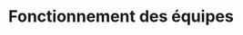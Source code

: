---
title: "Fonctionnement des équipes"
layout: post
lang: fr
lang-ref: 108-team
section: 1
category: 
  - projects
hero:
  image:
    src: 1.8-tx-heading.jpg
    alt: Une photo de 5 avions synchronisés volant dans une courbe.
  standards:
    - empower-staff
    - collaboration
    - open-work
blocks:
  - "La pipeline des caractéristiques du Nuage de talents : En équipe, nous avons utilisé une boucle de rétroaction de renforcement en cinq étapes afin de développer et d’adapter les différentes caractéristiques de la plateforme."
  - type: graphic
    size: 100
    src: 1.8-fr-operations.png
    alt: "Un graphique qui représente l’approche des opérations de l’équipe du Nuage de talents. La première section est l’atelier sur les politiques, qui a pour rôle de faire des recherches sur des problèmes complexes et prometteurs, d’élaborer des théories, de formuler des hypothèses pour les expériences, d’assurer la conformité aux politiques, d’analyser les constatations, de fournir des présentations, de donner des conseils sur les constatations et de voir l’ensemble du système afin de trouver le meilleur chemin. Les classifications de cette équipe sont EC. Les compétences utilisées par cette équipe sont la recherche, l’analyse, la pensée systémique, la pensée stratégique, la rédaction et la présentation. La deuxième section est l’équipe de conception de l’EU, qui a pour rôle de traduire les exigences opérationnelles en solutions numériques potentielles pour les essais, la réalisation de recherches, la collecte de données, l’utilisation d’aperçus pour concevoir efficacement la disposition, le contenu et les fonctionnalités de la plateforme d’une manière qui répond aux besoins des utilisateurs gouvernementaux et candidats, en faisant la promotion de nos utilisateurs, en améliorant les normes d’accessibilité et en réduisant les préjugés lors de l’embauche. Les classifications de cette équipe sont CS (EU). Les compétences utilisées par cette équipe sont les méthodes de recherche, l’analyse des données, le prototypage, les essais de convivialité, les outils de conception et la communication. La troisième section est l’équipe de développement d’interface utilisateur, qui a pour rôle de faire le pont entre la conception et le développement en mettant en évidence les améliorations et/ou les pièges possibles de l’interface, en veillant à ce que les conceptions soient codées en interfaces responsables, accessibles et cohérentes, en vérifiant que les interfaces fonctionnent sur les navigateurs et les appareils acceptés et en développant et en maintenant la bibliothèque de composants du produit pour un développement d’interface rapide et facile. Les classifications de cette équipe sont CS (Programmation). Les compétences utilisées par cette équipe sont les langages du Web (HTML, CSS, JavaScript), la pensée critique, la conception réactive, la programmation Web accessible, la communication. La quatrième section est l’équipe de développement d’arrière-plan, qui a pour rôle de travailler avec les concepteurs et les développeurs d’interface pour transformer les prototypes et les composantes d’interface en solutions de travail, d’appuyer la planification à long terme en fournissant des conseils techniques et des estimations de temps pour le développement de nouvelles fonctionnalités, et de veiller à ce que le site talent.canada.ca fonctionne comme prévu. Les classifications de cette équipe sont CS (Programmation). Les compétences utilisées par cette équipe sont PHP, la cybersécurité, Azure, Git, la pensée critique, les tests automatisés. La cinquième et dernière section est l’équipe de la conciergerie des RH et de la coordination de projet, qui a le rôle de travailler avec les ministères partenaires pour faire avancer les processus d’embauche par la plateforme expérimentale, de mobiliser les utilisateurs (conseillers en RH, gestionnaires et candidats), d’observer et d’analyser les interactions, de reconnaître des tendances dans les constatations et de recommander des options et des domaines nécessitant une enquête plus approfondie aux équipes de politiques et de conception. Les classifications de cette équipe sont AS et EC. Les compétences utilisées par cette équipe sont la coordination de projets, les services à la clientèle, l’observation, l’analyse, la psychologie industrielle, la psychologie comportementale, et le développement de cadres et d’outils. Le graphique indique que les équipes agissent en boucle, en commençant par l’atelier sur les politiques par l’intermédiaire du concierge des RH et de l’équipe de coordination de projet, qui transmet ensuite ses résultats de recherche et ses idées à l’atelier sur les politiques pour recommencer le processus."
  - type: title
    label: Pourquoi une équipe multidisciplinaire est-elle essentielle à la mission?
  - Pour construire un produit numérique moderne, vous avez besoin de l’appui de personnes avec de nombreux et différents ensembles de compétences, qui, au gouvernement, sont classés comme appartenant à différents groupes professionnels. En même temps, vous n’avez pas le temps de trouver des personnes à l’externe et de les encadrer dans le contexte spécifique de votre produit. Trop de choses dépendent des détails de ce que vous construisez pour que des experts externes qui ne disposent pas d’une connaissance intime du produit puissent y contribuer de manière significative. (À ne pas confondre avec la mobilisation des utilisateurs, qui est un effort constant de sensibilisation et de mobilisation.) Cela signifie que pour construire un produit de haute qualité et dans les délais impartis, votre équipe doit être dotée de cette expertise.
  - Dans la pratique, notre équipe jongle constamment avec les idées et le travail entre politique, fonctionnement du projet, conception, développement et services à la clientèle. Les concepteurs se concertent périodiquement avec l’équipe stratégique afin de veiller à ce que ce qu’ils proposent fonctionne du point de vue des politiques. Les opérations liées aux projets doivent se concerter périodiquement avec les développeurs pour obtenir des détails sur les nouvelles fonctionnalités qui seront disponibles. Notre cycle de développement du produit est une boucle constante qui passe entre les mains de plusieurs groupes professionnels. Il s’agit d’une collaboration quotidienne, qui nécessite les ressources spécialisées de différents groupes professionnels travaillant ensemble dans un cycle continu de rétroaction de création et d’itération.
  - Cette collaboration multidisciplinaire entre les membres de l’équipe est au cœur de ce que nous faisons et nous en bénéficions constamment. Pour que les choses continuent à évoluer à un rythme suffisamment rapide pour qu’un produit conserve sa pertinence dans un monde en constante évolution, nous pensons que c’est la seule façon de fonctionner (du moins pour ces types de produits basés sur les services où conception, développement et tests utilisateur entrent en jeu). Essentiellement, la structure de l’équipe permet à la fois au responsable du produit (qui décide de ce qui doit être construit) et à l’équipe du produit (qui réalise le construit à proprement dit) de fonctionner dans le cadre de la même équipe, améliorant ainsi le flux pour une itération rapide et novatrice du produit.
  - Bien que le gouvernement du Canada ait publié un bulletin à l’intention des responsables des ressources humaines confirmant que les politiques ne constituent pas un empêchement à des équipes multidisciplinaires, dans la pratique, il demeure difficile de regrouper ce genre d’équipes, surtout dans le cas d’unités plus petites. Cela est particulièrement vrai dans les cas où un modèle d’équipe hautement efficace exigerait une supervision à classification croisée. Dans une structure hiérarchisée comme celle d’un gouvernemental traditionnel, cela serait rarement nécessaire. Mais cette structure n’a rien d’exceptionnel dans les équipes agiles multifonctionnelles du secteur privé en raison de la nature du travail, ce qui exige que les concepteurs, les développeurs, les anthropologues et les services clients travaillent ensemble pour livrer un produit. Quand les gouvernements veulent construire ainsi, en appliquant des méthodes agiles, cela signifie que des équipes comme celle-ci seront de plus en plus nécessaires. Grâce à un travail minutieux de classification et au recours souple à des conventions à caractère provisoire « à durée déterminée », Nuage de talents a permis de mettre cela en place, mais il n’est pas garanti que d’autres équipes pourront faire de même.
  - type: title
    label: Ce que nous voulons dire par « agile » 
  - Affirmer qu’une équipe utilise « agile » dans le gouvernement ajoute à la controverse en raison de la multitude des interprétations que donnent les équipes et les dirigeants à ce mot. Alors que sa soudaine popularité est évidente (à la limite de l’omniprésence), peu s’entendent sur une définition concrète, ou minimalement commune, qui légitimerait son usage dans la pratique. Néanmoins, nous partageons certains des concepts d’« agile » que nous employons au cours de notre cycle de sprints de deux semaines.
  - (Pour une vue réelle de cela, veuillez consulter notre code et contenu sur GitHub.)
  - type: subtitle
    label: Points de récit
  - Comme c’est souvent le cas dans les construits agiles, nous utilisons des points de récit pour parler de la difficulté ou de la complexité de quelque chose pour l’équipe de développement. Avant de décider de travailler sur une tâche précise, les développeurs estiment le nombre des points de récits qu’il faudra pour terminer; peu importe qu’un point de récit prenne habituellement une heure du temps d’un développeur ou toute une journée. Ce qui est important, c’est que le point de récit devienne un moyen utile de communiquer au reste de l’équipe à quel point quelque chose sera complexe (et peut-être long) à implémenter.
  - Par exemple, nous avons examiné une fonctionnalité qui interrompt une personne qui remplit une demande d’emploi lorsque la date limite pour la soumettre est échue. Sans cette interruption, vous risquez de perdre du temps à remplir une demande, mais lorsque vous cliquez sur le bouton Envoyer, un message d’erreur indiquant que la date limite de soumission est échue s’affiche. Il s’agit d’une caractéristique souhaitable, même si ce n’est qu’une infime fraction des utilisateurs qui en bénéficierait. Les développeurs ont estimé cela à 8 points de récit. Dans un sprint intense, nous ne pouvons accomplir que trois tâches de cette complexité. Et étant donné que si peu d’utilisateurs bénéficiaient de cette fonctionnalité, l’équipe a pu argumenter que ce n’était pas la peine de la construire. Le temps des développeurs a plutôt été consacré à l’implémentation de fonctionnalités de plus grande valeur qui bénéficieraient à un plus grand nombre d’utilisateurs. Mais si le « coût » de cela avait été d’un ou de deux points de récit, nous aurions pu faire un autre choix.
  - type: subtitle
    label: Réunion informelle quotidienne
  - "Pour notre équipe virtuelle, la réunion informelle quotidienne est devenue centrale dans notre façon de travailler. Chaque jour à 11 h, l’équipe de développement et les concepteurs se joignent dans le cadre d’un appel sur Zoom et décrivent succinctement :"
  - type: list
    style: unordered
    items:
      - Ce sur quoi ils ont travaillé depuis la veille (nommant le problème ou le prototype sur lequel ils travaillent est généralement suffisant).
      - Ce sur quoi ils travailleront ce jour-là.
      - Les blocages qui pourraient survenir.
  - Nous avons réussi à tenir ces réunions informelles en moins de 15 minutes, même avec plus de neuf personnes. Lorsqu’une réunion informelle donne lieu à des discussions, nous pouvons généralement demander aux gens de rester en ligne après la réunion, de sorte de conclure leurs échanges et de passer à autre chose. L’idée de tenir des réunions informelles est géniale, car elles permettent de veiller à ce que tout le monde travaille sur les bonnes choses. La présence des concepteurs permet aussi d’augmenter l’interaction entre eux et les développeurs; voilà un aspect que nous avons tenté d’améliorer.
  - "Alors que de nombreuses personnes travaillent de la maison, une réunion informelle est parfois la seule interaction directe que vous aurez avec d’autres êtres humains au cours de la journée de travail. Le format de la réunion informelle est simple : chacun raconte brièvement ce sur quoi il a travaillé depuis la réunion précédente, ce sur quoi il compte travailler jusqu’à la réunion suivante et sur les blocages (s’il y en a) qui l’empêcherait de progresser. Cela contribue également à augmenter les interactions humaines en permettant à l’équipe de signaler quand deux personnes devraient discuter de leur travail. Il faut toujours trouver le juste milieu entre la participation de tous à ce qui se fait et le temps nécessaire pour que chacun se concentre sur son propre travail."
  - type: subtitle
    label: Revue de sprint
  - À la fin de chaque sprint de 2 semaines, l’équipe de développement dirige une séance de démonstration où elle montre ce qu’elle a accompli. Cependant, comme nous ne construisons pas vraiment pour un client en particulier, au début d’un sprint, nous n’insistons pas trop sur ce que nous engageons à faire. Au lieu de cela, les développeurs travaillent d’arrache-pied à faire avancer les choses autant qu’ils le peuvent. Si quelque chose n’est pas terminé, il est possible de la tenir en réserve pour la prochaine revue de sprint. Sauf circonstances particulières, les développeurs n’ont pas à faire des heures supplémentaires pour terminer des tâches.
  - Pour que tous soient sur un pied d’égalité, ce n’était donc pas toujours aux développeurs de présenter leur travail et ils pouvaient ainsi se mettre au parfum de ce que le reste de l’équipe faisait; nous avons commencé en faisant une revue de sprint de l’« équipe stratégique » toutes les deux semaines en alternance avec la revue de sprint des développeurs. (À des fins d’information, l’« équipe stratégique » est le volet recherche, politique et interaction avec la clientèle de Nuage de talents, qui utilise un tableau Trello pour suivre le travail, et a tendance à avoir des échéanciers et des pressions différents de ceux de l’équipe du développement.) Nous sommes encore en train d’itérer le format exact de la revue de sprint de l’équipe stratégique, mais l’objectif est de donner à chacun une idée des questions épineuses auxquelles l’équipe stratégique a dû faire face récemment et de rappeler à tout le monde que nous nous dirigeons vers une vision à plus long terme. Habituellement, nous tentons de choisir un ou deux artéfacts que l’équipe a achevés ou sur lesquels elle a accompli d’importants progrès et de faire en sorte que la personne qui a travaillé dessus les présente à tout le monde. Par exemple, des prototypes de conception, des présentations (dossiers), des recherches, des rapports ou d’autres travaux théoriques compliqués comme notre dixième version du cadre des compétences au cœur du modèle de recrutement.
  - type: title
    label: Direction d’une équipe virtuelle
  - L’équipe Nuage de talents est une équipe virtuelle depuis 2017, dont les membres sont répartis dans différentes villes canadiennes, dont Halifax, Toronto, Montréal et Edmonton. Cela signifie également que les membres de l’équipe du bureau principal à Ottawa ont toujours pu travailler à domicile à leur discrétion, y compris notre Liaison avec les communautés autochtones, qui travaille à mi-temps depuis sa communauté plus au nord.
  - En mars 2020, alors que les bureaux ont été fermés et que les gouvernements du monde entier se dépêchaient de s’adapter à la nouvelle réalité avec la COVID-19, les membres de notre équipe ont emporté leur ordinateur chez eux un vendredi et travaillent depuis ce temps à domicile. Chacun a pu continuer son travail sans interruption (à l’exception peut-être de ceux avec des enfants qui ne pouvaient pas aller à l’école, faisant du grabuge en arrière-plan).
  - C’est intéressant, car dans les faits, le travail des équipes virtuelles est devenu plus facile, puisque l’on n’avait plus à rassembler autant de gens dans un même endroit. Avec seulement une ou deux personnes en dehors du bureau, il est facile de maintenir le cap sur les pratiques centrées sur le bureau comme option par défaut, tandis que les gens dans les régions travaillent aux marges et s’ajustent comme ils le peuvent (une habitude que notre équipe a passé beaucoup de temps à tenter consciencieusement de casser). Mais quand plus de la moitié des membres de l’équipe travaillent à distance, on n’a tout simplement pas le choix.
  - Les outils numériques deviennent hyperimportants quand on travaille au sein d’une équipe dispersée géographiquement. Dans le cas de nos développeurs, c’est GitHub qui leur a permis de collaborer sur des sprints de développement de codes et de plans. Quant à nos concepteurs, ils ont utilisé Adobe Creative Cloud pour construire et partager des conceptions, tandis que tout le monde a collaboré sur des documents à l’aide de Google Drive.
  - Mais le plus important, c’est une application de messagerie fiable, parce qu’elle devient le principal mode de communication et pôle d’échanges culturels pour l’ensemble de l’équipe. Le partage de photos, d’hyperliens et des pensées au petit bonheur la chance remplace les conversations devant la machine à café. Un émoji remplace l’esquisse d’un sourire aux lèvres de vos collègues.
  - type: graphic
    size: 80
    src: 1.8-en-slack-1.jpg
    alt: "Une capture d’écran montrant un exemple de membres de l’équipe qui discutent informellement à l’aide de l’application de messagerie Slack. Gray a écrit : « 98 % du temps, les graphiques en toile d’araignée ne sont que des graphiques à barres qui sont plus difficiles à lire. » De nombreux membres de l’équipe ont réagi à son message à l’aide d’émoticônes."
  - Les plateformes de messagerie permettent également d’améliorer la productivité, car les membres de l’équipe peuvent « s’absenter » pour effectuer un travail exigeant de la concentration, puis revenir à la conversation dont l’historique a été conservé dans son intégralité, permettant ainsi de s’y replonger rapidement sans avoir perdu le fil. Elles permettent également de faire un suivi des décisions prises et des motifs invoqués, en particulier dans le cas d’éléments clés de la conception où plusieurs options ont été prises en compte, notamment lorsque les applications de messagerie sont jumelées à des outils comme Trello pour suivre les tâches et les progrès.
  - type: graphic
    size: 60
    src: 1.8-en-slack-2.jpg
    alt: "Une capture d’écran montrant un exemple d’un membre de l’équipe qui organise une fête de vacances en utilisant l’application de messagerie Slack. Rosita a écrit : « salut, nous organisons une fête en équipe le mercredi 19 décembre qui comprendra un déjeuner, des combinaisons pyjamas et un film. Plus de détails suivront, mais je vous enverrai tous une invitation au calendrier. » De nombreux membres de l’équipe ont réagi à son message à l’aide d’émoticônes."

---